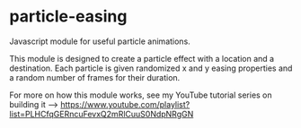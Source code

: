 # particle-easing
Javascript module for useful particle animations.

This module is designed to create a particle effect with a location and a destination. Each particle is given randomized x and y easing properties and a random number of frames for their duration.

For more on how this module works, see my YouTube tutorial series on building it --> https://www.youtube.com/playlist?list=PLHCfqGERncuFevxQ2mRlCuuS0NdpNRgGN
